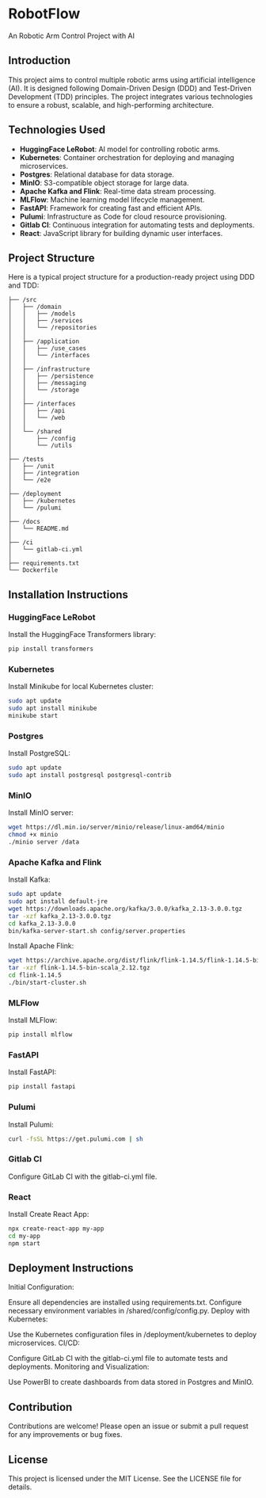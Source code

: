 # RobotFlow

An Robotic Arm Control Project with AI

## Introduction

This project aims to control multiple robotic arms using artificial intelligence (AI). It is designed following Domain-Driven Design (DDD) and Test-Driven Development (TDD) principles. The project integrates various technologies to ensure a robust, scalable, and high-performing architecture.

## Technologies Used

- **HuggingFace LeRobot**: AI model for controlling robotic arms.
- **Kubernetes**: Container orchestration for deploying and managing microservices.
- **Postgres**: Relational database for data storage.
- **MinIO**: S3-compatible object storage for large data.
- **Apache Kafka and Flink**: Real-time data stream processing.
- **MLFlow**: Machine learning model lifecycle management.
- **FastAPI**: Framework for creating fast and efficient APIs.
- **Pulumi**: Infrastructure as Code for cloud resource provisioning.
- **Gitlab CI**: Continuous integration for automating tests and deployments.
- **React**: JavaScript library for building dynamic user interfaces.

## Project Structure

Here is a typical project structure for a production-ready project using DDD and TDD:

```
├── /src
│   ├── /domain
│   │   ├── /models
│   │   ├── /services
│   │   └── /repositories
│   │
│   ├── /application
│   │   ├── /use_cases
│   │   └── /interfaces
│   │
│   ├── /infrastructure
│   │   ├── /persistence
│   │   ├── /messaging
│   │   └── /storage
│   │
│   ├── /interfaces
│   │   ├── /api
│   │   └── /web
│   │
│   └── /shared
│       ├── /config
│       └── /utils
│
├── /tests
│   ├── /unit
│   ├── /integration
│   └── /e2e
│
├── /deployment
│   ├── /kubernetes
│   └── /pulumi
│
├── /docs
│   └── README.md
│
├── /ci
│   └── gitlab-ci.yml
│
├── requirements.txt
└── Dockerfile
```

## Installation Instructions

### HuggingFace LeRobot

Install the HuggingFace Transformers library:

```bash
pip install transformers
```

### Kubernetes
Install Minikube for local Kubernetes cluster:

```bash
sudo apt update
sudo apt install minikube
minikube start
```

### Postgres
Install PostgreSQL:

```bash
sudo apt update
sudo apt install postgresql postgresql-contrib
```

### MinIO
Install MinIO server:

```bash
wget https://dl.min.io/server/minio/release/linux-amd64/minio
chmod +x minio
./minio server /data
```

### Apache Kafka and Flink
Install Kafka:

```bash
sudo apt update
sudo apt install default-jre
wget https://downloads.apache.org/kafka/3.0.0/kafka_2.13-3.0.0.tgz
tar -xzf kafka_2.13-3.0.0.tgz
cd kafka_2.13-3.0.0
bin/kafka-server-start.sh config/server.properties
```

Install Apache Flink:

```bash
wget https://archive.apache.org/dist/flink/flink-1.14.5/flink-1.14.5-bin-scala_2.12.tgz
tar -xzf flink-1.14.5-bin-scala_2.12.tgz
cd flink-1.14.5
./bin/start-cluster.sh
```

### MLFlow
Install MLFlow:

```bash
pip install mlflow
```

### FastAPI
Install FastAPI:

```bash
pip install fastapi
```

### Pulumi
Install Pulumi:

```bash
curl -fsSL https://get.pulumi.com | sh
```

### Gitlab CI
Configure GitLab CI with the gitlab-ci.yml file.

### React
Install Create React App:

```bash
npx create-react-app my-app
cd my-app
npm start
```

## Deployment Instructions
Initial Configuration:

Ensure all dependencies are installed using requirements.txt.
Configure necessary environment variables in /shared/config/config.py.
Deploy with Kubernetes:

Use the Kubernetes configuration files in /deployment/kubernetes to deploy microservices.
CI/CD:

Configure GitLab CI with the gitlab-ci.yml file to automate tests and deployments.
Monitoring and Visualization:

Use PowerBI to create dashboards from data stored in Postgres and MinIO.

## Contribution
Contributions are welcome! Please open an issue or submit a pull request for any improvements or bug fixes.

## License
This project is licensed under the MIT License. See the LICENSE file for details.